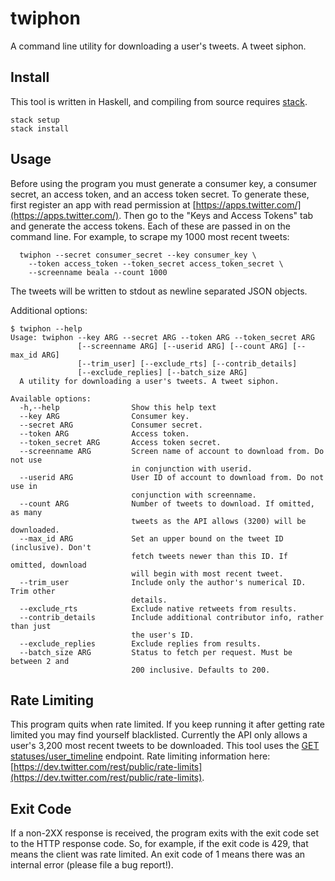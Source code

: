 # twiphon

A command line utility for downloading a user's tweets. A tweet siphon.

## Install

This tool is written in Haskell, and compiling from source requires [stack](http://docs.haskellstack.org/en/stable/README/).

```
stack setup
stack install
```

## Usage

Before using the program you must generate a consumer key, a consumer secret, an access token, and an access token secret. To generate these, first register an app with read permission at [https://apps.twitter.com/](https://apps.twitter.com/). Then go to the "Keys and Access Tokens" tab and generate the access tokens. Each of these are passed in on the command line. For example, to scrape my 1000 most recent tweets:

```
  twiphon --secret consumer_secret --key consumer_key \
    --token access_token --token_secret access_token_secret \
    --screenname beala --count 1000
```

The tweets will be written to stdout as newline separated JSON objects.

Additional options:
```
$ twiphon --help
Usage: twiphon --key ARG --secret ARG --token ARG --token_secret ARG
               [--screenname ARG] [--userid ARG] [--count ARG] [--max_id ARG]
               [--trim_user] [--exclude_rts] [--contrib_details]
               [--exclude_replies] [--batch_size ARG]
  A utility for downloading a user's tweets. A tweet siphon.

Available options:
  -h,--help                Show this help text
  --key ARG                Consumer key.
  --secret ARG             Consumer secret.
  --token ARG              Access token.
  --token_secret ARG       Access token secret.
  --screenname ARG         Screen name of account to download from. Do not use
                           in conjunction with userid.
  --userid ARG             User ID of account to download from. Do not use in
                           conjunction with screenname.
  --count ARG              Number of tweets to download. If omitted, as many
                           tweets as the API allows (3200) will be downloaded.
  --max_id ARG             Set an upper bound on the tweet ID (inclusive). Don't
                           fetch tweets newer than this ID. If omitted, download
                           will begin with most recent tweet.
  --trim_user              Include only the author's numerical ID. Trim other
                           details.
  --exclude_rts            Exclude native retweets from results.
  --contrib_details        Include additional contributor info, rather than just
                           the user's ID.
  --exclude_replies        Exclude replies from results.
  --batch_size ARG         Status to fetch per request. Must be between 2 and
                           200 inclusive. Defaults to 200.
```

## Rate Limiting

This program quits when rate limited. If you keep running it after getting rate limited you may find yourself blacklisted. Currently the API only allows a user's 3,200 most recent tweets to be downloaded. This tool uses the [GET statuses/user_timeline](https://dev.twitter.com/rest/reference/get/statuses/user_timeline) endpoint. Rate limiting information here: [https://dev.twitter.com/rest/public/rate-limits](https://dev.twitter.com/rest/public/rate-limits).

## Exit Code

If a non-2XX response is received, the program exits with the exit code set to the HTTP response code. So, for example, if the exit code is 429, that means the client was rate limited. An exit code of 1 means there was an internal error (please file a bug report!).
